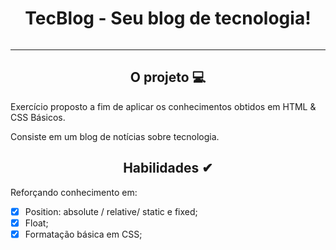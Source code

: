 <div align="center"><h1>TecBlog - Seu blog de tecnologia!</h1></div>

![]()


---

<div align="center"><h2>O projeto 💻</h2></div>

Exercício proposto a fim de aplicar os conhecimentos obtidos em HTML & CSS Básicos. <br>

Consiste em um blog de notícias sobre tecnologia. <br>

<div align="center"><h2>Habilidades ✔</h2></div>

Reforçando conhecimento em:

 - [x] Position: absolute / relative/ static e fixed;
 - [x] Float;
 - [x] Formatação básica em CSS;